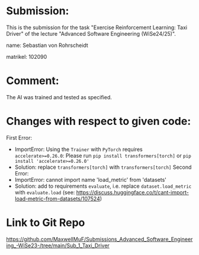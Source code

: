 # Submission:
This is the submission for the task "Exercise Reinforcement Learning: Taxi Driver" of the lecture "Advanced Software Engineering (WiSe24/25)".

name: Sebastian von Rohrscheidt

matrikel: 102090

# Comment:
The AI was trained and tested as specified.

# Changes with respect to given code:
First Error:
- ImportError: Using the `Trainer` with `PyTorch` requires `accelerate>=0.26.0`: Please run `pip install transformers[torch]` or `pip install 'accelerate>=0.26.0'`
- Solution: replace `transformers[torch]` with `transformers[torch]`
Second Error:
- ImportError: cannot import name 'load_metric' from 'datasets'
- Solution: add to requirements `evaluate`, i.e. replace `dataset.load_metric` with  `evaluate.load` (see: https://discuss.huggingface.co/t/cant-import-load-metric-from-datasets/107524)

# Link to Git Repo
https://github.com/MaxwellMuF/Submissions_Advanced_Software_Engineering_-WiSe23-/tree/main/Sub_1_Taxi_Driver